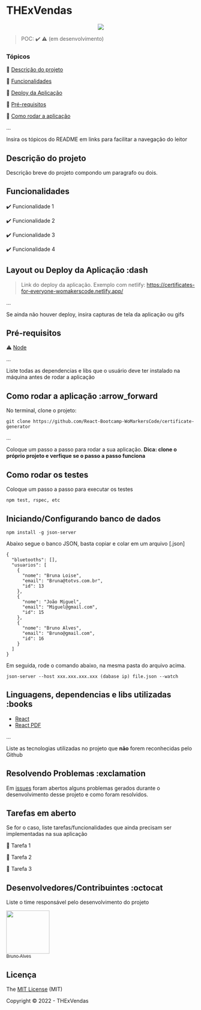 <h1>THExVendas</h1>

<p align="center">
  <img src="https://img.shields.io/static/v1?label=react&message=framework&color=blue&style=for-the-badge&logo=REACT"/>
</p>

> POC: :heavy_check_mark: :warning: (em desenvolvimento)

### Tópicos

:small_blue_diamond: [Descrição do projeto](#descrição-do-projeto)

:small_blue_diamond: [Funcionalidades](#funcionalidades)

:small_blue_diamond: [Deploy da Aplicação](#deploy-da-aplicação-dash)

:small_blue_diamond: [Pré-requisitos](#pré-requisitos)

:small_blue_diamond: [Como rodar a aplicação](#como-rodar-a-aplicação-arrow_forward)

...

Insira os tópicos do README em links para facilitar a navegação do leitor

## Descrição do projeto

<p align="justify">
  Descrição breve do projeto compondo um paragrafo ou dois.
</p>

## Funcionalidades

:heavy_check_mark: Funcionalidade 1  

:heavy_check_mark: Funcionalidade 2  

:heavy_check_mark: Funcionalidade 3  

:heavy_check_mark: Funcionalidade 4  

## Layout ou Deploy da Aplicação :dash

> Link do deploy da aplicação. Exemplo com netlify: <https://certificates-for-everyone-womakerscode.netlify.app/>

...

Se ainda não houver deploy, insira capturas de tela da aplicação ou gifs

## Pré-requisitos

:warning: [Node](https://nodejs.org/en/download/)

...

Liste todas as dependencias e libs que o usuário deve ter instalado na máquina antes de rodar a aplicação

## Como rodar a aplicação :arrow_forward

No terminal, clone o projeto:

```
git clone https://github.com/React-Bootcamp-WoMarkersCode/certificate-generator
```

...

Coloque um passo a passo para rodar a sua aplicação. **Dica: clone o próprio projeto e verfique se o passo a passo funciona**

## Como rodar os testes

Coloque um passo a passo para executar os testes

```
npm test, rspec, etc 
```

## Iniciando/Configurando banco de dados

```
npm install -g json-server
```

Abaixo segue o banco JSON, basta copiar e colar em um arquivo [.json]

```
{
  "bluetooths": [],
  "usuarios": [
    {
      "nome": "Bruna Loise",
      "email": "Bruna@totvs.com.br",
      "id": 13
    },
    {
      "nome": "João Miguel",
      "email": "Miguel@gmail.com",
      "id": 15
    },
    {
      "nome": "Bruno Alves",
      "email": "Bruno@gmail.com",
      "id": 16
    }
  ]
}
```

Em seguida, rode o comando abaixo, na mesma pasta do arquivo acima.

```
json-server --host xxx.xxx.xxx.xxx (dabase ip) file.json --watch
```

## Linguagens, dependencias e libs utilizadas :books

- [React](https://pt-br.reactjs.org/docs/create-a-new-react-app.html)
- [React PDF](https://react-pdf.org/)

...

Liste as tecnologias utilizadas no projeto que **não** forem reconhecidas pelo Github

## Resolvendo Problemas :exclamation

Em [issues]() foram abertos alguns problemas gerados durante o desenvolvimento desse projeto e como foram resolvidos.

## Tarefas em aberto

Se for o caso, liste tarefas/funcionalidades que ainda precisam ser implementadas na sua aplicação

:memo: Tarefa 1

:memo: Tarefa 2

:memo: Tarefa 3

## Desenvolvedores/Contribuintes :octocat

Liste o time responsável pelo desenvolvimento do projeto

[<img src="https://avatars.githubusercontent.com/u/2823424?s=400&u=d379cdd4bea713b9ba2dc63505bd8202f1f5d52a&v=4" width=115><br><sub>Bruno Alves</sub>](https://github.com/furiousk)

## Licença

The [MIT License]() (MIT)

Copyright :copyright: 2022 - THExVendas
